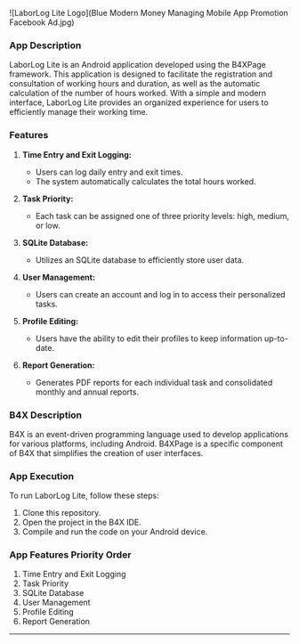 ![LaborLog Lite Logo](Blue Modern Money Managing Mobile App Promotion Facebook Ad.jpg)


### App Description

LaborLog Lite is an Android application developed using the B4XPage framework. This application is designed to facilitate the registration and consultation of working hours and duration, as well as the automatic calculation of the number of hours worked. With a simple and modern interface, LaborLog Lite provides an organized experience for users to efficiently manage their working time.

### Features

1. **Time Entry and Exit Logging:**
   - Users can log daily entry and exit times.
   - The system automatically calculates the total hours worked.

2. **Task Priority:**
   - Each task can be assigned one of three priority levels: high, medium, or low.

3. **SQLite Database:**
   - Utilizes an SQLite database to efficiently store user data.

4. **User Management:**
   - Users can create an account and log in to access their personalized tasks.

5. **Profile Editing:**
   - Users have the ability to edit their profiles to keep information up-to-date.

6. **Report Generation:**
   - Generates PDF reports for each individual task and consolidated monthly and annual reports.

### B4X Description

B4X is an event-driven programming language used to develop applications for various platforms, including Android. B4XPage is a specific component of B4X that simplifies the creation of user interfaces.

### App Execution

To run LaborLog Lite, follow these steps:

1. Clone this repository.
2. Open the project in the B4X IDE.
3. Compile and run the code on your Android device.

### App Features Priority Order

1. Time Entry and Exit Logging
2. Task Priority
3. SQLite Database
4. User Management
5. Profile Editing
6. Report Generation

---
